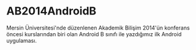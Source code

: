 <h1>AB2014AndroidB</h1>

Mersin Üniversitesi'nde düzenlenen Akademik Bilişim 2014'ün konferans öncesi kurslarından biri olan Android B sınıfı ile yazdığımız ilk Android uygulaması.

